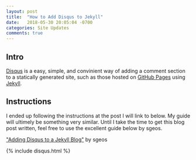 ```yaml
---
layout: post
title:  "How to Add Disqus to Jekyll"
date:   2018-05-30 20:05:04 -0700
categories: Site Updates
comments: true
---
```

## Intro

[Disqus] is a easy, simple, and convinient way of adding a comment section to a statically generated site, such as those hosted on [GitHub Pages] using [Jekyll].

## Instructions
I ended up following the instructions at the post I will link to below. My guide will ultimely be something very similar. Until I take the time to get this blog post written, feel free to use the excellent guide below by sgeos.

["Adding Disqus to a Jekyll Blog"] by sgeos


{% include disqus.html %}

[Disqus]: https://disqus.com/
[GitHub Pages]: https://pages.github.com/
[Jekyll]: https://jekyllrb.com/
["Adding Disqus to a Jekyll Blog"]: http://sgeos.github.io/jekyll/disqus/2016/02/15/adding-disqus-to-a-jekyll-blog.html
